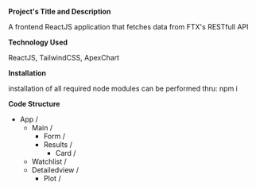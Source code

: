 **Project's Title and Description**

A frontend ReactJS application that fetches data from FTX's RESTfull API

**Technology Used**

ReactJS, TailwindCSS, ApexChart

**Installation**

installation of all required node modules can be performed thru: 
npm i

**Code Structure**

 * App /
   * Main /
     * Form /
     * Results /
       * Card /
    * Watchlist /
    * Detailedview /
      * Plot /

